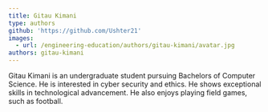 ```yaml
---
title: Gitau Kimani
type: authors
github: 'https://github.com/Ushter21'
images:
  - url: /engineering-education/authors/gitau-kimani/avatar.jpg
authors: gitau-kimani
---
```

Gitau Kimani is an undergraduate student pursuing Bachelors of Computer Science. He is interested in cyber security and ethics. He shows exceptional skills in technological advancement. He also enjoys playing field games, such as football.
